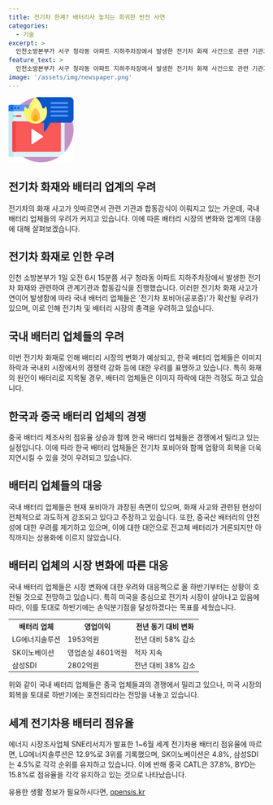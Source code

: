 ```yaml
---
title: 전기차 한계? 배터리사 놓치는 희귀한 반전 사연
categories:
  - 기술
excerpt: >
  인천소방본부가 서구 청라동 아파트 지하주차장에서 발생한 전기차 화재 사건으로 관련 기관과 합동감식을 진행 중이다. 전기차 화재 발생으로 배터리 업체들은 이미지 하락과 포비아 확산 우려를 품고 있으며, 중국 배터리 제조사의 배터리 탑재 여부에 관심이 쏠리고 있다. 현재 화재 가능성이 낮은 전고체 배터리가 대안으로 거론되고 있지만, 상용화는 아직 미지수이다. 전기차 화재 피해가 더 커 소비자들의 인상에 강하게 남는 것으로 나타나고, 국내 배터리 업체들은 중국 업체와의 경쟁에서 밀리고 있는 실정이다. 
feature_text: >
  인천소방본부가 서구 청라동 아파트 지하주차장에서 발생한 전기차 화재 사건으로 관련 기관과 합동감식을 진행 중이다. 전기차 화재 발생으로 배터리 업체들은 이미지 하락과 포비아 확산 우려를 품고 있으며, 중국 배터리 제조사의 배터리 탑재 여부에 관심이 쏠리고 있다. 현재 화재 가능성이 낮은 전고체 배터리가 대안으로 거론되고 있지만, 상용화는 아직 미지수이다. 전기차 화재 피해가 더 커 소비자들의 인상에 강하게 남는 것으로 나타나고, 국내 배터리 업체들은 중국 업체와의 경쟁에서 밀리고 있는 실정이다. 
image: '/assets/img/newspaper.png'
---
```


<p><img src="/assets/img/news.png" alt="rentncar 속보" /></p>

<h2>전기차 화재와 배터리 업계의 우려</h2>

<p data-ke-size="size16">전기차의 화재 사고가 잇따르면서 관련 기관과 합동감식이 이뤄지고 있는 가운데, 국내 배터리 업체들의 우려가 커지고 있습니다. 이에 따른 배터리 시장의 변화와 업계의 대응에 대해 살펴보겠습니다.</p>

<h2>전기차 화재로 인한 우려</h2>

<p>인천 소방본부가 1일 오전 6시 15분쯤 서구 청라동 아파트 지하주차장에서 발생한 전기차 화재와 관련하여 관계기관과 합동감식을 진행했습니다. 이러한 전기차 화재 사고가 연이어 발생함에 따라 국내 배터리 업체들은 '전기차 포비아(공포증)'가 확산될 우려가 있으며, 이로 인해 전기차 및 배터리 시장의 충격을 우려하고 있습니다.</p>

<h2>국내 배터리 업체들의 우려</h2>

<p>이번 전기차 화재로 인해 배터리 시장의 변화가 예상되고, 한국 배터리 업체들은 이미지 하락과 국내외 시장에서의 경쟁력 강화 등에 대한 우려를 표명하고 있습니다. 특히 화재의 원인이 배터리로 지목될 경우, 배터리 업체들은 이미지 하락에 대한 걱정도 하고 있습니다.</p>

<h2>한국과 중국 배터리 업체의 경쟁</h2>

<p>중국 배터리 제조사의 점유율 상승과 함께 한국 배터리 업체들은 경쟁에서 밀리고 있는 실정입니다. 이에 따라 한국 배터리 업체들은 전기차 포비아와 함께 업황의 회복을 더욱 지연시킬 수 있을 것이 우려되고 있습니다.</p>

<h2>배터리 업체들의 대응</h2>

<p>국내 배터리 업체들은 현재 포비아가 과장된 측면이 있으며, 화재 사고와 관련된 현상이 전체적으로 과도하게 강조되고 있다고 주장하고 있습니다. 또한, 중국산 배터리의 안전성에 대한 우려를 제기하고 있으며, 이에 대한 대안으로 전고체 배터리가 거론되지만 아직까지는 상용화에 이르지 않았습니다.</p>

<h2>배터리 업체의 시장 변화에 따른 대응</h2>

<p>국내 배터리 업체들은 시장 변화에 대한 우려와 대응책으로 올 하반기부터는 상황이 호전될 것으로 전망하고 있습니다. 특히 미국을 중심으로 전기차 시장이 살아나고 있음에 따라, 이를 토대로 하반기에는 손익분기점을 달성하겠다는 목표를 세웠습니다.</p>

<table>
    <tr>
        <th>배터리 업체</th>
        <th>영업이익</th>
        <th>전년 동기 대비 변화</th>
    </tr>
    <tr>
        <td>LG에너지솔루션</td>
        <td>1953억원</td>
        <td>전년 대비 58% 감소</td>
    </tr>
    <tr>
        <td>SK이노베이션</td>
        <td>영업손실 4601억원</td>
        <td>적자 지속</td>
    </tr>
    <tr>
        <td>삼성SDI</td>
        <td>2802억원</td>
        <td>전년 대비 38% 감소</td>
    </tr>
</table>

<p>위와 같이 국내 배터리 업체들은 중국 업체들과의 경쟁에서 밀리고 있으나, 미국 시장의 회복을 토대로 하반기에는 호전되리라는 전망을 내놓고 있습니다.</p>

<h2>세계 전기차용 배터리 점유율</h2>

<p>에너지 시장조사업체 SNE리서치가 발표한 1~6월 세계 전기차용 배터리 점유율에 따르면, LG에너지솔루션은 12.9%로 3위를 기록했으며, SK이노베이션은 4.8%, 삼성SDI는 4.5%로 각각 순위를 유지하고 있습니다. 이에 반해 중국 CATL은 37.8%, BYD는 15.8%로 점유율을 각각 유지하고 있는 것으로 나타났습니다.</p>
유용한 생활 정보가 필요하시다면, <a href="https://opensis.kr" rel="dofollow">opensis.kr</a>


